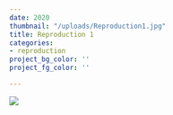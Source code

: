 ```yaml
---
date: 2020
thumbnail: "/uploads/Reproduction1.jpg"
title: Reproduction 1
categories:
- reproduction
project_bg_color: ''
project_fg_color: ''

---
```

![](https://scontent-amt2-1.xx.fbcdn.net/v/t1.15752-9/s2048x2048/64806563_2352582361684305_4278774612164083712_n.jpg?_nc_cat=100&_nc_oc=AQnJgSOI1Wy8Js28AiT8m6Pvtws3O2ub-fb6QLAoceX1MEjqnGj-VN_C5dtxkgGveZQ&_nc_ht=scontent-amt2-1.xx&oh=f8d15379137c653f4bfd52f47f92058b&oe=5D7FCACC)